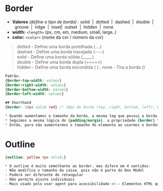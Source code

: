# Border
- __Valores__ _(define o tipo de borda)_ _:_ solid&nbsp;&nbsp;|&nbsp;&nbsp;dotted&nbsp;&nbsp;|&nbsp;&nbsp;dashed&nbsp;&nbsp;|&nbsp;&nbsp;double&nbsp;&nbsp;|&nbsp;&nbsp;groove&nbsp;&nbsp;|&nbsp;&nbsp;ridge&nbsp;&nbsp;|&nbsp;&nbsp;inset|&nbsp;&nbsp;outset&nbsp;&nbsp;|&nbsp;&nbsp;hidden&nbsp;&nbsp;|&nbsp;&nbsp;none
- __width:__  `<length>` (px, cm, em, medium, small, large..)
- __color:__  `<color>`  (nome da cor / número da cor)

> dotted - Define uma borda pontilhada (....)  </br>
> dashed - Define uma borda tracejada  (----)</br>
> solid  - Define uma borda sólida (_____)</br>
> double - Define uma borda dupla (=====)</br>
> hidden - Define uma borda escondida (   )    ;    none - Tira a borda ()</br>

```css
Padrão: 
{Border-top-width: values}
{Border-right-width: values}
{Border-bottom-width: values}
{Border-left-width: values}

## Shorthand
{border: 10px solid red} /* 10px de borda (top, right, bottom, left); borda sólida; borda da cor vermelha. */

* Quando aumentamos o tamanho da borda, a mesma tag que possui a borda, tem um aumento de tamanho.
* Seguimos a mesma lógica do {padding/margin}, a propriedade {border} também está no model-box.
* Então, para não aumentarmos o tamanho do elemento ao usarmos o border, devemos usar: {box-sizing: border-box;}
```
<!------------------------------------------------------------------------------------------------------------------------->

# Outline 
````css
{outline: yellow 4px solid;}

* O outline é muito semelhante ao border, mas difere em 4 sentidos:
- Não modifica o tamanho da caixa, pois não é parte do Box Model
- Poderá ser diferente de retangular
- Não permite ajuste individuais
- Mais usado pelo user agent para acessibilidade <!-- Elementos HTML que possuem borda utilizam do outline -->